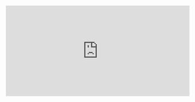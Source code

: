 <div> <iframe scrolling='no' frameborder='0' id = 'likecoin' style='width:100%; max-width:485px; height:240px; margin:auto; overflow:hidden; display:block;' src='https://button.like.co/in/embed/champion516615/button?referrer=https://likecoin-2.github.io/earn-複製-(1)/' ></iframe> <div></div> </div>